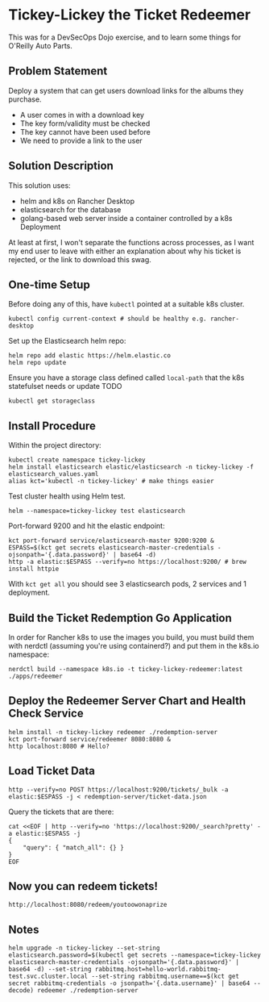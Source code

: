 # Tickey-Lickey the Ticket Redeemer

This was for a DevSecOps Dojo exercise, and to learn some things for O'Reilly Auto Parts.

## Problem Statement

Deploy a system that can get users download links for the albums they purchase.

-   A user comes in with a download key
-   The key form/validity must be checked
-   The key cannot have been used before
-   We need to provide a link to the user

## Solution Description

This solution uses:

-   helm and k8s on Rancher Desktop
-   elasticsearch for the database
-   golang-based web server inside a container controlled by a k8s Deployment

At least at first, I won't separate the functions across processes, as I want my end user to leave with either an explanation about why his ticket is rejected, or the link to download this swag.

## One-time Setup

Before doing any of this, have `kubectl` pointed at a suitable k8s cluster.

    kubectl config current-context # should be healthy e.g. rancher-desktop

Set up the Elasticsearch helm repo:

    helm repo add elastic https://helm.elastic.co
    helm repo update

Ensure you have a storage class defined called `local-path` that the k8s statefulset needs or update TODO

    kubectl get storageclass

## Install Procedure

Within the project directory:

    kubectl create namespace tickey-lickey
    helm install elasticsearch elastic/elasticsearch -n tickey-lickey -f elasticsearch_values.yaml
    alias kct='kubectl -n tickey-lickey' # make things easier

Test cluster health using Helm test.

    helm --namespace=tickey-lickey test elasticsearch

Port-forward 9200 and hit the elastic endpoint:

    kct port-forward service/elasticsearch-master 9200:9200 &
    ESPASS=$(kct get secrets elasticsearch-master-credentials -ojsonpath='{.data.password}' | base64 -d)
    http -a elastic:$ESPASS --verify=no https://localhost:9200/ # brew install httpie

With `kct get all` you should see 3 elasticsearch pods, 2 services and 1 deployment.

## Build the Ticket Redemption Go Application

In order for Rancher k8s to use the images you build, you must build them with nerdctl (assuming you're using containerd?) and put them in the k8s.io namespace:

    nerdctl build --namespace k8s.io -t tickey-lickey-redeemer:latest ./apps/redeemer

## Deploy the Redeemer Server Chart and Health Check Service

    helm install -n tickey-lickey redeemer ./redemption-server
    kct port-forward service/redeemer 8080:8080 &
    http localhost:8080 # Hello?

## Load Ticket Data

    http --verify=no POST https://localhost:9200/tickets/_bulk -a elastic:$ESPASS -j < redemption-server/ticket-data.json

Query the tickets that are there:

    cat <<EOF | http --verify=no 'https://localhost:9200/_search?pretty' -a elastic:$ESPASS -j
    {
        "query": { "match_all": {} }
    }
    EOF

## Now you can redeem tickets!

    http://localhost:8080/redeem/youtoowonaprize

## Notes

    helm upgrade -n tickey-lickey --set-string elasticsearch.password=$(kubectl get secrets --namespace=tickey-lickey elasticsearch-master-credentials -ojsonpath='{.data.password}' | base64 -d) --set-string rabbitmq.host=hello-world.rabbitmq-test.svc.cluster.local --set-string rabbitmq.username==$(kct get secret rabbitmq-credentials -o jsonpath='{.data.username}' | base64 --decode) redeemer ./redemption-server
